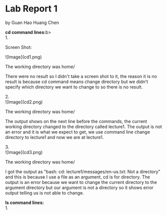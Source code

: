 <h1>Lab Report 1</h1>
<p>by Guan Hao Huang Chen</p>
<b>cd command lines:</b>b>
<br/>
1.
<br/>
<p>Screen Shot:</p>
![Image](cd1.png)
<br/>
<p>The working directory was home/</p>
<p>There were no result so I didn't take a screen shot to it, the reason it is no result is because cd command means change directory but we didn't specify which directory we want to change to so there is no result.</p>
2.
<br/>
![Image](cd2.png)
<br/>
<p>The working directory was home/</p>
<p>The output shows on the next line before the commands, the current working directory changed to the directory called lecture1. The output is not an error and it is what we expect to get, we use command line change directory to lecture1 and now we are at lecture1.</p>
3.
<br/>
![Image](cd3.png)
<br/>
<p>The working directory was home/</p>
<p>I got the output as "bash: cd: lecture1/messages/en-us.txt: Not a directory" and this is because I use a file as an argument, cd is for directory. The output is an error because we want to change the current directory to the argument directory but our argument is not a directory so it shows error output telling us is not able to change.</p>
<b>ls command lines:</b>
<br/>
1. 
